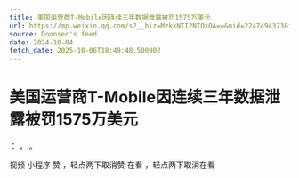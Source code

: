 ```yaml
---
title: 美国运营商T-Mobile因连续三年数据泄露被罚1575万美元
url: https://mp.weixin.qq.com/s?__biz=MzkxNTI2NTQxOA==&mid=2247494373&idx=1&sn=2dbe4ba47ec6327244a721e6c58eb8b2
source: Doonsec's feed
date: 2024-10-04
fetch_date: 2025-10-06T18:49:48.500902
---
```


# 美国运营商T-Mobile因连续三年数据泄露被罚1575万美元

：
，
。

视频
小程序
赞
，轻点两下取消赞
在看
，轻点两下取消在看